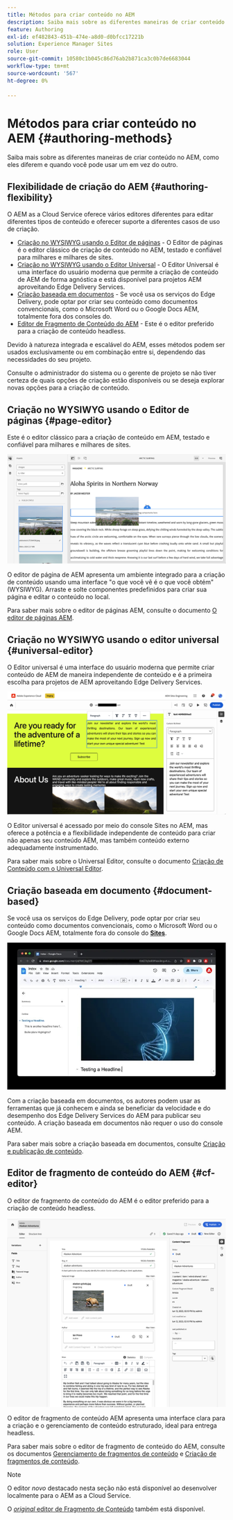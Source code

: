 ```yaml
---
title: Métodos para criar conteúdo no AEM
description: Saiba mais sobre as diferentes maneiras de criar conteúdo no AEM e como elas são diferentes.
feature: Authoring
exl-id: ef482843-451b-474e-a8d0-d0bfcc17221b
solution: Experience Manager Sites
role: User
source-git-commit: 10580c1b045c86d76ab2b871ca3c0b7de6683044
workflow-type: tm+mt
source-wordcount: '567'
ht-degree: 0%

---
```


# Métodos para criar conteúdo no AEM {#authoring-methods}

Saiba mais sobre as diferentes maneiras de criar conteúdo no AEM, como eles diferem e quando você pode usar um em vez do outro.

## Flexibilidade de criação do AEM {#authoring-flexibility}

O AEM as a Cloud Service oferece vários editores diferentes para editar diferentes tipos de conteúdo e oferecer suporte a diferentes casos de uso de criação.

* [Criação no WYSIWYG usando o Editor de páginas](#page-editor) - O Editor de páginas é o editor clássico de criação de conteúdo no AEM, testado e confiável para milhares e milhares de sites.
* [Criação no WYSIWYG usando o Editor Universal](#universal-editor) - O Editor Universal é uma interface do usuário moderna que permite a criação de conteúdo de AEM de forma agnóstica e está disponível para projetos AEM aproveitando Edge Delivery Services.
* [Criação baseada em documentos](#document-based) - Se você usa os serviços do Edge Delivery, pode optar por criar seu conteúdo como documentos convencionais, como o Microsoft Word ou o Google Docs AEM, totalmente fora dos consoles do.
* [Editor de Fragmento de Conteúdo do AEM](#cf-editor) - Este é o editor preferido para a criação de conteúdo headless.

Devido à natureza integrada e escalável do AEM, esses métodos podem ser usados exclusivamente ou em combinação entre si, dependendo das necessidades do seu projeto.

Consulte o administrador do sistema ou o gerente de projeto se não tiver certeza de quais opções de criação estão disponíveis ou se deseja explorar novas opções para a criação de conteúdo.

## Criação no WYSIWYG usando o Editor de páginas {#page-editor}

Este é o editor clássico para a criação de conteúdo em AEM, testado e confiável para milhares e milhares de sites.

![O editor de página AEM](assets/authoring-methods-page-editor.png)

O editor de página de AEM apresenta um ambiente integrado para a criação de conteúdo usando uma interface &quot;o que você vê é o que você obtém&quot; (WYSIWYG). Arraste e solte componentes predefinidos para criar sua página e editar o conteúdo no local.

Para saber mais sobre o editor de páginas AEM, consulte o documento [O editor de páginas AEM](/help/sites-cloud/authoring/page-editor/introduction.md).

## Criação no WYSIWYG usando o editor universal {#universal-editor}

O Editor universal é uma interface do usuário moderna que permite criar conteúdo de AEM de maneira independente de conteúdo e é a primeira escolha para projetos de AEM aproveitando Edge Delivery Services.

![O Editor universal](assets/authoring-methods-ue.png)

O Editor universal é acessado por meio do console Sites no AEM, mas oferece a potência e a flexibilidade independente de conteúdo para criar não apenas seu conteúdo AEM, mas também conteúdo externo adequadamente instrumentado.

Para saber mais sobre o Universal Editor, consulte o documento [Criação de Conteúdo com o Universal Editor](/help/sites-cloud/authoring/universal-editor/authoring.md).

## Criação baseada em documento  {#document-based}

Se você usa os serviços do Edge Delivery, pode optar por criar seu conteúdo como documentos convencionais, como o Microsoft Word ou o Google Docs AEM, totalmente fora do console do [**Sites**](/help/sites-cloud/authoring/sites-console/introduction.md).

![Editando conteúdo baseado em documento](assets/authoring-methods-document.jpg)

Com a criação baseada em documentos, os autores podem usar as ferramentas que já conhecem e ainda se beneficiar da velocidade e do desempenho dos Edge Delivery Services do AEM para publicar seu conteúdo. A criação baseada em documentos não requer o uso do console AEM.

Para saber mais sobre a criação baseada em documentos, consulte [Criação e publicação de conteúdo](/help/edge/docs/authoring.md).

## Editor de fragmento de conteúdo do AEM {#cf-editor}

O editor de fragmento de conteúdo do AEM é o editor preferido para a criação de conteúdo headless.

![O Editor de Fragmento de Conteúdo do AEM](assets/authoring-methods-cf-editor.png)

O editor de fragmento de conteúdo AEM apresenta uma interface clara para a criação e o gerenciamento de conteúdo estruturado, ideal para entrega headless.

Para saber mais sobre o editor de fragmento de conteúdo do AEM, consulte os documentos [Gerenciamento de fragmentos de conteúdo](/help/sites-cloud/administering/content-fragments/managing.md) e [Criação de fragmentos de conteúdo](/help/sites-cloud/administering/content-fragments/managing.md).

>[!NOTE]
>
>O editor *novo* destacado nesta seção não está disponível ao desenvolver localmente para o AEM as a Cloud Service.
>
>O [*original* editor de Fragmento de Conteúdo](/help/assets/content-fragments/content-fragments-variations.md) também está disponível.
